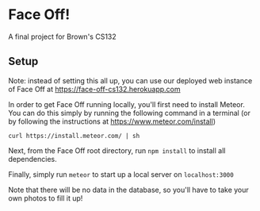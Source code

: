 # Face Off!
A final project for Brown's CS132

## Setup

Note: instead of setting this all up, you can use our deployed web instance of Face Off at https://face-off-cs132.herokuapp.com

In order to get Face Off running locally, you'll first need to install Meteor. You can do this simply by running the following command in a terminal (or by following the instructions at https://www.meteor.com/install)

`curl https://install.meteor.com/ | sh`

Next, from the Face Off root directory, run `npm install` to install all dependencies.

Finally, simply run `meteor` to start up a local server on `localhost:3000`

Note that there will be no data in the database, so you'll have to take your own photos to fill it up!